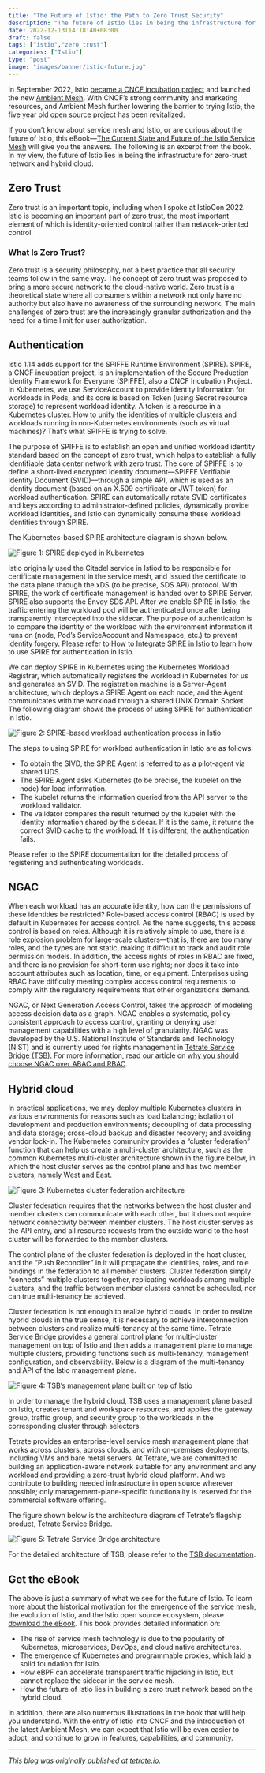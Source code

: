 ```yaml
---
title: "The Future of Istio: the Path to Zero Trust Security"
description: "The future of Istio lies in being the infrastructure for zero-trust network and hybrid cloud."
date: 2022-12-13T14:18:40+08:00
draft: false
tags: ["istio","zero trust"]
categories: ["Istio"]
type: "post"
image: "images/banner/istio-future.jpg"
---
```


In September 2022, Istio [became a CNCF incubation project](https://www.cncf.io/blog/2022/09/28/istio-sails-into-the-cloud-native-computing-foundation/) and launched the new [Ambient Mesh](https://www.tetrate-old.local/blog/ambient-mesh-what-you-need-to-know-about-this-experimental-new-deployment-model-for-istio/). With CNCF’s strong community and marketing resources, and Ambient Mesh further lowering the barrier to trying Istio, the five year old open source project has been revitalized.

If you don’t know about service mesh and Istio, or are curious about the future of Istio, this eBook—[The Current State and Future of the Istio Service Mesh](https://www.tetrate-old.local/get-insights-into-history-and-future-of-istio-content/) will give you the answers. The following is an excerpt from the book. In my view, the future of Istio lies in being the infrastructure for zero-trust network and hybrid cloud.

## Zero Trust

Zero trust is an important topic, including when I spoke at IstioCon 2022. Istio is becoming an important part of zero trust, the most important element of which is identity-oriented control rather than network-oriented control.

### What Is Zero Trust?

Zero trust is a security philosophy, not a best practice that all security teams follow in the same way. The concept of zero trust was proposed to bring a more secure network to the cloud-native world. Zero trust is a theoretical state where all consumers within a network not only have no authority but also have no awareness of the surrounding network. The main challenges of zero trust are the increasingly granular authorization and the need for a time limit for user authorization.

## Authentication

Istio 1.14 adds support for the SPIFFE Runtime Environment (SPIRE). SPIRE, a CNCF incubation project, is an implementation of the Secure Production Identity Framework for Everyone (SPIFFE), also a CNCF Incubation Project. In Kubernetes, we use ServiceAccount to provide identity information for workloads in Pods, and its core is based on Token (using Secret resource storage) to represent workload identity. A token is a resource in a Kubernetes cluster. How to unify the identities of multiple clusters and workloads running in non-Kubernetes environments (such as virtual machines)? That’s what SPIFFE is trying to solve.

The purpose of SPIFFE is to establish an open and unified workload identity standard based on the concept of zero trust, which helps to establish a fully identifiable data center network with zero trust. The core of SPIFFE is to define a short-lived encrypted identity document—SPIFFE Verifiable Identity Document (SVID)—through a simple API, which is used as an identity document (based on an X.509 certificate or JWT token) for workload authentication. SPIRE can automatically rotate SVID certificates and keys according to administrator-defined policies, dynamically provide workload identities, and Istio can dynamically consume these workload identities through SPIRE.

The Kubernetes-based SPIRE architecture diagram is shown below.

![Figure 1: SPIRE deployed in Kubernetes](spire.svg)

Istio originally used the Citadel service in Istiod to be responsible for certificate management in the service mesh, and issued the certificate to the data plane through the xDS (to be precise, SDS API) protocol. With SPIRE, the work of certificate management is handed over to SPIRE Server. SPIRE also supports the Envoy SDS API. After we enable SPIRE in Istio, the traffic entering the workload pod will be authenticated once after being transparently intercepted into the sidecar. The purpose of authentication is to compare the identity of the workload with the environment information it runs on (node, Pod’s ServiceAccount and Namespace, etc.) to prevent identity forgery. Please refer to[ How to Integrate SPIRE in Istio](https://istio.io/latest/docs/ops/integrations/spire/) to learn how to use SPIRE for authentication in Istio.

We can deploy SPIRE in Kubernetes using the Kubernetes Workload Registrar, which automatically registers the workload in Kubernetes for us and generates an SVID. The registration machine is a Server-Agent architecture, which deploys a SPIRE Agent on each node, and the Agent communicates with the workload through a shared UNIX Domain Socket. The following diagram shows the process of using SPIRE for authentication in Istio.

![Figure 2: SPIRE-based workload authentication process in Istio](spire-auth.svg)

The steps to using SPIRE for workload authentication in Istio are as follows:

- To obtain the SIVD, the SPIRE Agent is referred to as a pilot-agent via shared UDS.
- The SPIRE Agent asks Kubernetes (to be precise, the kubelet on the node) for load information.
- The kubelet returns the information queried from the API server to the workload validator.
- The validator compares the result returned by the kubelet with the identity information shared by the sidecar. If it is the same, it returns the correct SVID cache to the workload. If it is different, the authentication fails.

 Please refer to the SPIRE documentation for the detailed process of registering and authenticating workloads.

## NGAC

When each workload has an accurate identity, how can the permissions of these identities be restricted? Role-based access control (RBAC) is used by default in Kubernetes for access control. As the name suggests, this access control is based on roles. Although it is relatively simple to use, there is a role explosion problem for large-scale clusters—that is, there are too many roles, and the types are not static, making it difficult to track and audit role permission models. In addition, the access rights of roles in RBAC are fixed, and there is no provision for short-term use rights; nor does it take into account attributes such as location, time, or equipment. Enterprises using RBAC have difficulty meeting complex access control requirements to comply with the regulatory requirements that other organizations demand.

NGAC, or Next Generation Access Control, takes the approach of modeling access decision data as a graph. NGAC enables a systematic, policy-consistent approach to access control, granting or denying user management capabilities with a high level of granularity. NGAC was developed by the U.S. National Institute of Standards and Technology (NIST) and is currently used for rights management in [Tetrate Service Bridge (TSB).](https://tetrate.io/tetrate-service-bridge) For more information, read our article on [why you should choose NGAC over ABAC and RBAC](https://thenewstack.io/why-you-should-choose-ngac-as-your-access-control-model).

## Hybrid cloud

In practical applications, we may deploy multiple Kubernetes clusters in various environments for reasons such as load balancing; isolation of development and production environments; decoupling of data processing and data storage; cross-cloud backup and disaster recovery; and avoiding vendor lock-in. The Kubernetes community provides a “cluster federation” function that can help us create a multi-cluster architecture, such as the common Kubernetes multi-cluster architecture shown in the figure below, in which the host cluster serves as the control plane and has two member clusters, namely West and East.

![Figure 3: Kubernetes cluster federation architecture](federation.svg)

Cluster federation requires that the networks between the host cluster and member clusters can communicate with each other, but it does not require network connectivity between member clusters. The host cluster serves as the API entry, and all resource requests from the outside world to the host cluster will be forwarded to the member clusters.

The control plane of the cluster federation is deployed in the host cluster, and the “Push Reconciler” in it will propagate the identities, roles, and role bindings in the federation to all member clusters. Cluster federation simply “connects” multiple clusters together, replicating workloads among multiple clusters, and the traffic between member clusters cannot be scheduled, nor can true multi-tenancy be achieved.

Cluster federation is not enough to realize hybrid clouds. In order to realize hybrid clouds in the true sense, it is necessary to achieve interconnection between clusters and realize multi-tenancy at the same time. Tetrate Service Bridge provides a general control plane for multi-cluster management on top of Istio and then adds a management plane to manage multiple clusters, providing functions such as multi-tenancy, management configuration, and observability. Below is a diagram of the multi-tenancy and API of the Istio management plane.

![Figure 4: TSB’s management plane built on top of Istio](tsb.svg)

In order to manage the hybrid cloud, TSB uses a management plane based on Istio, creates tenant and workspace resources, and applies the gateway group, traffic group, and security group to the workloads in the corresponding cluster through selectors.

Tetrate provides an enterprise-level service mesh management plane that works across clusters, across clouds, and with on-premises deployments, including VMs and bare metal servers. At Tetrate, we are committed to building an application-aware network suitable for any environment and any workload and providing a zero-trust hybrid cloud platform. And we contribute to building needed infrastructure in open source wherever possible; only management-plane-specific functionality is reserved for the commercial software offering.

The figure shown below is the architecture diagram of Tetrate’s flagship product, Tetrate Service Bridge.

![Figure 5: Tetrate Service Bridge architecture](tsb-org.svg)

For the detailed architecture of TSB, please refer to the [TSB documentation](https://docs.tetrate.io/service-bridge).

## Get the eBook

The above is just a summary of what we see for the future of Istio. To learn more about the historical motivation for the emergence of the service mesh, the evolution of Istio, and the Istio open source ecosystem, please [download the eBook](https://www.tetrate-old.local/get-insights-into-history-and-future-of-istio-content/). This book provides detailed information on:

- The rise of service mesh technology is due to the popularity of Kubernetes, microservices, DevOps, and cloud native architectures.
- The emergence of Kubernetes and programmable proxies, which laid a solid foundation for Istio.
- How eBPF can accelerate transparent traffic hijacking in Istio, but cannot replace the sidecar in the service mesh.
- How the future of Istio lies in building a zero trust network based on the hybrid cloud.

In addition, there are also numerous illustrations in the book that will help you understand. With the entry of Istio into CNCF and the introduction of the latest Ambient Mesh, we can expect that Istio will be even easier to adopt, and continue to grow in features, capabilities, and community.

---

*This blog was originally published at [tetrate.io](https://tetrate.io/blog/the-future-of-istio-the-path-to-zero-trust-security/).*
